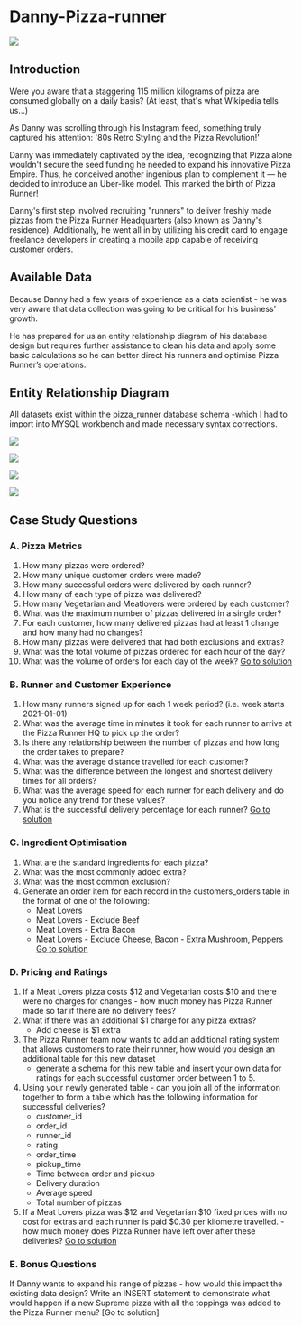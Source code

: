 # Danny-Pizza-runner
![](image_case_study_2.png)

## Introduction

Were you aware that a staggering 115 million kilograms of pizza are consumed globally on a daily basis? (At least, that's what Wikipedia tells us...)

As Danny was scrolling through his Instagram feed, something truly captured his attention: '80s Retro Styling and the Pizza Revolution!'

Danny was immediately captivated by the idea, recognizing that Pizza alone wouldn't secure the seed funding he needed to expand his innovative Pizza Empire. Thus, he conceived another ingenious plan to complement it — he decided to introduce an Uber-like model. This marked the birth of Pizza Runner!

Danny's first step involved recruiting "runners" to deliver freshly made pizzas from the Pizza Runner Headquarters (also known as Danny's residence). Additionally, he went all in by utilizing his credit card to engage freelance developers in creating a mobile app capable of receiving customer orders.

## Available Data

Because Danny had a few years of experience as a data scientist - he was very aware that data collection was going to be critical for his business’ growth.

He has prepared for us an entity relationship diagram of his database design but requires further assistance to clean his data and apply some basic calculations so he can better direct his runners and optimise Pizza Runner’s operations.



## Entity Relationship Diagram
All datasets exist within the pizza_runner database schema -which I had to import into MYSQL workbench and made necessary syntax corrections.

![](ERD_pizza.PNG)

![](table2_pizza.PNG)

![](table3_pizza.PNG)

![](table4_pizza.PNG)


## Case Study Questions

### A. Pizza Metrics
1.  How many pizzas were ordered?
2.  How many unique customer orders were made?
3.  How many successful orders were delivered by each runner?
4.  How many of each type of pizza was delivered?
5.  How many Vegetarian and Meatlovers were ordered by each customer?
6.  What was the maximum number of pizzas delivered in a single order?
7.  For each customer, how many delivered pizzas had at least 1 change and how many had no changes?
8.  How many pizzas were delivered that had both exclusions and extras?
9.  What was the total volume of pizzas ordered for each hour of the day?
10.  What was the volume of orders for each day of the week? [Go to solution](https://github.com/protechanalysis/Danny-Pizza-runner/blob/main/Pizza%20Metrics.sql)

### B. Runner and Customer Experience
1.  How many runners signed up for each 1 week period? (i.e. week starts 2021-01-01)
2.  What was the average time in minutes it took for each runner to arrive at the Pizza Runner HQ to pick up the order?
3.  Is there any relationship between the number of pizzas and how long the order takes to prepare?
4.  What was the average distance travelled for each customer?
5.  What was the difference between the longest and shortest delivery times for all orders?
6.  What was the average speed for each runner for each delivery and do you notice any trend for these values?
7.  What is the successful delivery percentage for each runner? [Go to solution](https://github.com/protechanalysis/Danny-Pizza-runner/blob/main/Runner%20and%20Customer%20Experience.sql)

### C. Ingredient Optimisation 
1.  What are the standard ingredients for each pizza?
2.  What was the most commonly added extra?
3.  What was the most common exclusion?
4.  Generate an order item for each record in the customers_orders table in the format of one of the following:
     - Meat Lovers
     - Meat Lovers - Exclude Beef
     - Meat Lovers - Extra Bacon
     - Meat Lovers - Exclude Cheese, Bacon - Extra Mushroom, Peppers [Go to solution](https://github.com/protechanalysis/Danny-Pizza-runner/blob/main/Ingredient%20Optimisation.sql)
### D. Pricing and Ratings
1.  If a Meat Lovers pizza costs $12 and Vegetarian costs $10 and there were no charges for changes - how much money has Pizza Runner made so far if there are no delivery fees?
2.  What if there was an additional $1 charge for any pizza extras?
      -  Add cheese is $1 extra
3.  The Pizza Runner team now wants to add an additional rating system that allows customers to rate their runner, how would you design an additional table for this new dataset
      - generate a schema for this new table and insert your own data for ratings for each successful customer order between 1 to 5.
4.  Using your newly generated table - can you join all of the information together to form a table which has the following information for successful deliveries?
      -  customer_id
      -  order_id
      -  runner_id
      -  rating
      -  order_time
      -  pickup_time
      -  Time between order and pickup
      -  Delivery duration
      -  Average speed
      -  Total number of pizzas
5.  If a Meat Lovers pizza was $12 and Vegetarian $10 fixed prices with no cost for extras and each runner is paid $0.30 per kilometre travelled.
        - how much money does Pizza Runner have left over after these deliveries? [Go to solution](https://github.com/protechanalysis/Danny-Pizza-runner/blob/main/Pricing%20and%20Ratings.sql)

### E. Bonus Questions
If Danny wants to expand his range of pizzas - how would this impact the existing data design? Write an INSERT statement to demonstrate what would happen if a new Supreme pizza with all the toppings was added to the Pizza Runner menu?
[Go to solution]

